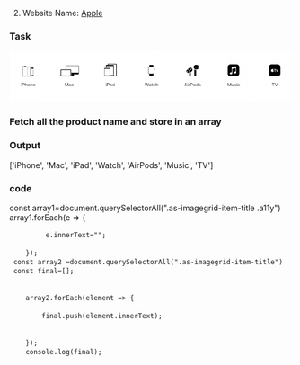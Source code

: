 2. Website Name: [Apple](https://support.apple.com/en-in)

### Task

![Store](./Picture_3.png)

### Fetch all the product name and store in an array

### Output

['iPhone', 'Mac', 'iPad', 'Watch', 'AirPods', 'Music', 'TV']

### code

 const array1=document.querySelectorAll(".as-imagegrid-item-title .a11y")
        array1.forEach(e => {

             e.innerText="";
           
        });
     const array2 =document.querySelectorAll(".as-imagegrid-item-title")
     const final=[];


        array2.forEach(element => {

            final.push(element.innerText);

            
        });
        console.log(final);
     